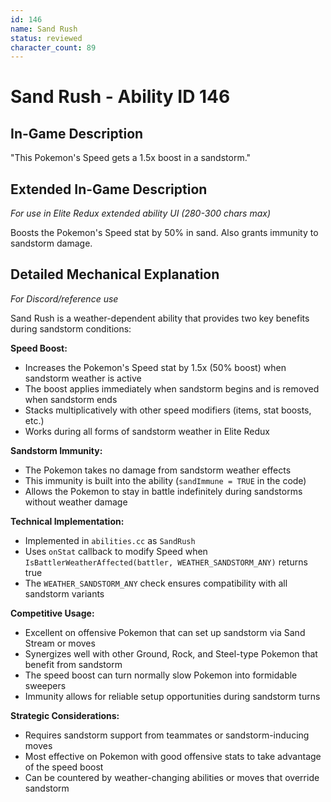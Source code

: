 ```yaml
---
id: 146
name: Sand Rush
status: reviewed
character_count: 89
---
```


# Sand Rush - Ability ID 146

## In-Game Description
"This Pokemon's Speed gets a 1.5x boost in a sandstorm."

## Extended In-Game Description
*For use in Elite Redux extended ability UI (280-300 chars max)*

Boosts the Pokemon's Speed stat by 50% in sand. Also grants immunity to sandstorm damage.

## Detailed Mechanical Explanation
*For Discord/reference use*

Sand Rush is a weather-dependent ability that provides two key benefits during sandstorm conditions:

**Speed Boost:**
- Increases the Pokemon's Speed stat by 1.5x (50% boost) when sandstorm weather is active
- The boost applies immediately when sandstorm begins and is removed when sandstorm ends
- Stacks multiplicatively with other speed modifiers (items, stat boosts, etc.)
- Works during all forms of sandstorm weather in Elite Redux

**Sandstorm Immunity:**
- The Pokemon takes no damage from sandstorm weather effects
- This immunity is built into the ability (`sandImmune = TRUE` in the code)
- Allows the Pokemon to stay in battle indefinitely during sandstorms without weather damage

**Technical Implementation:**
- Implemented in `abilities.cc` as `SandRush` 
- Uses `onStat` callback to modify Speed when `IsBattlerWeatherAffected(battler, WEATHER_SANDSTORM_ANY)` returns true
- The `WEATHER_SANDSTORM_ANY` check ensures compatibility with all sandstorm variants

**Competitive Usage:**
- Excellent on offensive Pokemon that can set up sandstorm via Sand Stream or moves
- Synergizes well with other Ground, Rock, and Steel-type Pokemon that benefit from sandstorm
- The speed boost can turn normally slow Pokemon into formidable sweepers
- Immunity allows for reliable setup opportunities during sandstorm turns

**Strategic Considerations:**
- Requires sandstorm support from teammates or sandstorm-inducing moves
- Most effective on Pokemon with good offensive stats to take advantage of the speed boost
- Can be countered by weather-changing abilities or moves that override sandstorm
